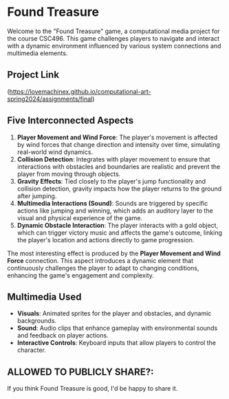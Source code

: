 # Found Treasure

Welcome to the "Found Treasure" game, a computational media project for the course CSC496. This game challenges players to navigate and interact with a dynamic environment influenced by various system connections and multimedia elements.

## Project Link

(https://lovemachinex.github.io/computational-art-spring2024/assignments/final)

## Five Interconnected Aspects

1. **Player Movement and Wind Force**: The player's movement is affected by wind forces that change direction and intensity over time, simulating real-world wind dynamics.
2. **Collision Detection**: Integrates with player movement to ensure that interactions with obstacles and boundaries are realistic and prevent the player from moving through objects.
3. **Gravity Effects**: Tied closely to the player's jump functionality and collision detection, gravity impacts how the player returns to the ground after jumping.
4. **Multimedia Interactions (Sound)**: Sounds are triggered by specific actions like jumping and winning, which adds an auditory layer to the visual and physical experience of the game.
5. **Dynamic Obstacle Interaction**: The player interacts with a gold object, which can trigger victory music and affects the game's outcome, linking the player's location and actions directly to game progression.

The most interesting effect is produced by the **Player Movement and Wind Force** connection. This aspect introduces a dynamic element that continuously challenges the player to adapt to changing conditions, enhancing the game's engagement and complexity.

## Multimedia Used

- **Visuals**: Animated sprites for the player and obstacles, and dynamic backgrounds.
- **Sound**: Audio clips that enhance gameplay with environmental sounds and feedback on player actions.
- **Interactive Controls**: Keyboard inputs that allow players to control the character.

## ALLOWED TO PUBLICLY SHARE?:
If you think Found Treasure is good, I'd be happy to share it. 
